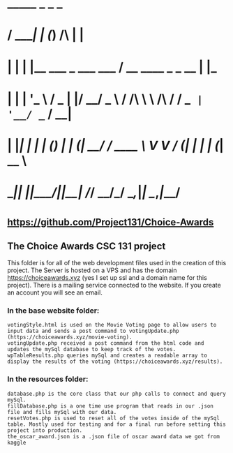 #
#
#   _____ _           _                                         _     
#  / ____| |         (_)              /\                       | |    
# | |    | |__   ___  _  ___ ___     /  \__      ____ _ _ __ __| |___ 
# | |    | '_ \ / _ \| |/ __/ _ \   / /\ \ \ /\ / / _` | '__/ _` / __|
# | |____| | | | (_) | | (_|  __/  / ____ \ V  V / (_| | | | (_| \__ \
#  \_____|_| |_|\___/|_|\___\___| /_/    \_\_/\_/ \__,_|_|  \__,_|___/
#                                                                     
## https://github.com/Project131/Choice-Awards                                                  

## The Choice Awards CSC 131 project 

This folder is for all of the web development files used in the creation of this project.
The Server is hosted on a VPS and has the domain https://choiceawards.xyz (yes I set up ssl and a domain name for this project).
There is a mailing service connected to the website. If you create an account you will see an email.

### In the base website folder:

    votingStyle.html is used on the Movie Voting page to allow users to input data and sends a post command to votingUpdate.php (https://choiceawards.xyz/movie-voting).
    votingUpdate.php received a post command from the html code and updates the mySql database to keep track of the votes.
    wpTableResults.php queries mySql and creates a readable array to display the results of the voting (https://choiceawards.xyz/results).

### In the resources folder:

    database.php is the core class that our php calls to connect and query mySql.
    fillDatabase.php is a one time use program that reads in our .json file and fills mySql with our data.
    resetVotes.php is used to reset all of the votes inside of the mySql table. Mostly used for testing and for a final run before setting this project into production.
    the_oscar_award.json is a .json file of oscar award data we got from kaggle



    
